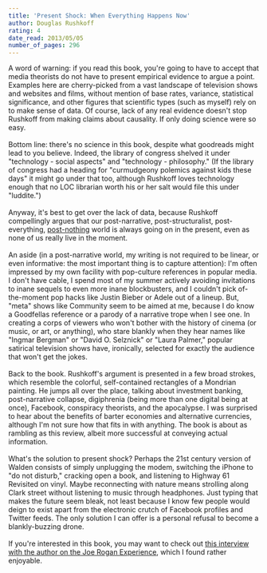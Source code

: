```yaml
---
title: 'Present Shock: When Everything Happens Now'
author: Douglas Rushkoff
rating: 4
date_read: 2013/05/05
number_of_pages: 296
---
```


A word of warning: if you read this book, you're going to have to accept that media theorists do not have to present empirical evidence to argue a point. Examples here are cherry-picked from a vast landscape of television shows and websites and films, without mention of base rates, variance, statistical significance, and other figures that scientific types (such as myself) rely on to make sense of data. Of course, lack of any real evidence doesn't stop Rushkoff from making claims about causality. If only doing science were so easy.<br/><br/>Bottom line: there's no science in this book, despite what goodreads might lead to you believe. Indeed, the library of congress shelved it under "technology - social aspects" and "technology - philosophy." (If the library of congress had a heading for "curmudgeony polemics against kids these days" it might go under that too, although Rushkoff loves technology enough that no LOC librarian worth his or her salt would file this under "luddite.") <br/><br/>Anyway, it's best to get over the lack of data, because Rushkoff compellingly argues that our post-narrative, post-structuralist, post-everything, <a href="http://open.spotify.com/album/3kj4r0F8AWJ4Udlln6zMIi">post-nothing</a> world is always going on in the present, even as none of us really live in the moment. <br/><br/>An aside (in a post-narrative world, my writing is not required to be linear, or even informative: the most important thing is to capture attention): I'm often impressed by my own facility with pop-culture references in popular media. I don't have cable, I spend most of my summer actively avoiding invitations to inane sequels to even more inane blockbusters, and I couldn't pick of-the-moment pop hacks like Justin Bieber or Adele out of a lineup. But, "meta" shows like Community seem to be aimed at me, because I do know a Goodfellas reference or a parody of a narrative trope when I see one. In creating a corps of viewers who won't bother with the history of cinema (or music, or art, or anything), who stare blankly when they hear names like "Ingmar Bergman" or "David O. Selznick" or "Laura Palmer," popular satirical television shows have, ironically, selected for exactly the audience that won't get the jokes.<br/><br/>Back to the book. Rushkoff's argument is presented in a few broad strokes, which resemble the colorful, self-contained rectangles of a Mondrian painting. He jumps all over the place, talking about investment banking, post-narrative collapse, digiphrenia (being more than one digital being at once), Facebook, conspiracy theorists, and the apocalypse. I was surprised to hear about the benefits of barter economies and alternative currencies, although I'm not sure how that fits in with anything. The book is about as rambling as this review, albeit more successful at conveying actual information.<br/><br/>What's the solution to present shock? Perhaps the 21st century version of Walden consists of simply unplugging the modem, switching the iPhone to "do not disturb," cracking open a book, and listening to Highway 61 Revisited on vinyl. Maybe reconnecting with nature means strolling along Clark street without listening to music through headphones. Just typing that makes the future seem bleak, not least because I know few people would deign to exist apart from the electronic crutch of Facebook profiles and Twitter feeds. The only solution I can offer is a personal refusal to become a blankly-buzzing drone.<br/><br/>If you're interested in this book, you may want to check out <a href="http://podcasts.joerogan.net/podcasts/douglas-rushkoff">this interview with the author on the Joe Rogan Experience</a>, which I found rather enjoyable.